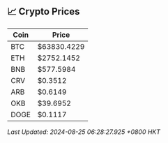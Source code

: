 ## 📈 Crypto Prices

| Coin | Price |
| ---- | ----- |
| BTC | $63830.4229 |
| ETH | $2752.1452 |
| BNB | $577.5984 |
| CRV | $0.3512 |
| ARB | $0.6149 |
| OKB | $39.6952 |
| DOGE | $0.1117 |

_Last Updated: 2024-08-25 06:28:27.925 +0800 HKT_